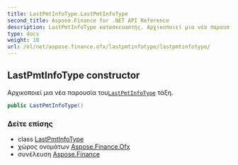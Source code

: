 ```yaml
---
title: LastPmtInfoType.LastPmtInfoType
second_title: Aspose.Finance for .NET API Reference
description: LastPmtInfoType κατασκευαστής. Αρχικοποιεί μια νέα παρουσία τουLastPmtInfoType τάξη.
type: docs
weight: 10
url: /el/net/aspose.finance.ofx/lastpmtinfotype/lastpmtinfotype/
---
```

## LastPmtInfoType constructor

Αρχικοποιεί μια νέα παρουσία του[`LastPmtInfoType`](../) τάξη.

```csharp
public LastPmtInfoType()
```

### Δείτε επίσης

* class [LastPmtInfoType](../)
* χώρος ονομάτων [Aspose.Finance.Ofx](../../lastpmtinfotype/)
* συνέλευση [Aspose.Finance](../../../)



